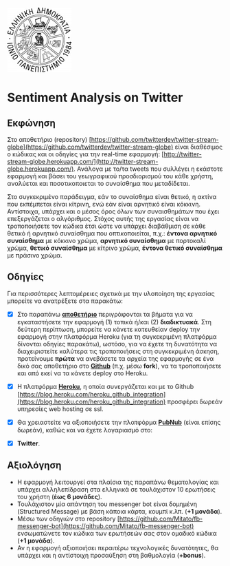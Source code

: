 ![Ιόνιο Πανεπιστήμιο](../logo-ionio-black-150x150.jpg)

# Sentiment Analysis on Twitter


## Εκφώνηση
Στο αποθετήριο (repository) [https://github.com/twitterdev/twitter-stream-globe](https://github.com/twitterdev/twitter-stream-globe) είναι διαθέσιμος ο κώδικας και οι οδηγίες για την real-time εφαρμογή: [http://twitter-stream-globe.herokuapp.com/](http://twitter-stream-globe.herokuapp.com/).
Ανάλογα με το/τα tweets που συλλέγει η εκάστοτε εφαρμογή και βάσει του γεωγραφικού προσδιορισμού του κάθε χρήστη, αναλύεται και ποσοτικοποιεται το συναίσθημα που μεταδίδεται.

Στο συγκεκριμένο παράδειγμα, εάν το συναίσθημα είναι θετικό, η ακτίνα που εκπέμπεται είναι κίτρινη, ενώ εάν είναι αρνητικό είναι κόκκινη. Αντίστοιχα, υπάρχει και ο  μέσος όρος όλων των συναισθημάτων που έχει επεξεργάζεται ο αλγόριθμος.
Στόχος αυτής της εργασίας είναι να τροποποιήσετε τον κώδικα έτσι ώστε να υπάρχει διαβάθμιση σε κάθε θετικό ή αρνητικό συναίσθημα που οπτικοποιείται, π.χ.: **έντονα αρνητικό συναίσθημα** με κόκκινο χρώμα, **αρνητικό συναίσθημα** με πορτοκαλί χρώμα, **θετικό συναίσθημα** με κίτρινο χρώμα, **έντονα θετικό συναίσθημα** με πράσινο χρώμα.


## Οδηγίες
Για περισσότερες λεπτομέρειες σχετικά με την υλοποίηση της εργασίας μπορείτε να ανατρέξετε στα παρακάτω:
- [x] Στο παραπάνω **[αποθετήριο](https://github.com/twitterdev/twitter-stream-globe)** 	περιγράφονται τα βήματα για να εγκαταστήσετε την εφαρμογή (1) τοπικά ή/και (2) **διαδικτυακά**. Στη δεύτερη περίπτωση, μπορείτε να κάνετε κατευθείαν deploy την εφαρμογή στην πλατφόρμα Heroku (για τη συγκεκριμένη πλατφόρμα δίνονται οδηγίες παρακάτω), ωστόσο, για να έχετε τη δυνατότητα να διαχειριστείτε καλύτερα τις τροποποιήσεις στη συγκεκριμένη άσκηση, προτείνουμε **πρώτα** να ανεβάσετε τα αρχεία της εφαρμογής σε ένα δικό σας αποθετήριο στο **[Github](https://github.com/)** (π.χ. μέσω **fork**),  να τα τροποποιήσετε και από εκεί να τα κάνετε deploy στο Heroku.
- [x] Η πλατφόρμα **[Heroku](https://www.heroku.com/)**, η οποία συνεργάζεται και με το Github 	[https://blog.heroku.com/heroku_github_integration](https://blog.heroku.com/heroku_github_integration) προσφέρει δωρεάν υπηρεσίες web hosting σε ssl.
- [x] Θα χρειαστείτε να αξιοποιήσετε την πλατφόρμα **[PubNub](https://admin.pubnub.com/#/login)** (είναι επίσης δωρεάν), καθώς και να έχετε λογαριασμό στο:
- [x] **Twitter**.


## Αξιολόγηση
* Η εφαρμογή λειτουργεί στα πλαίσια της παραπάνω θεματολογίας και υπάρχει αλληλεπίδραση στα ελληνικά σε τουλάχιστον 10 ερωτήσεις του χρήστη (**έως 6 μονάδες**).
* Τουλάχιστον μία απάντηση του  messenger bot είναι δομημένη (Structured Message) με βάση κάποια κάρτα, κουμπί κ.λπ. (**+1 μονάδα**).
* Μέσω των οδηγιών στο repository [https://github.com/Mitato/fb-messenger-bot](https://github.com/Mitato/fb-messenger-bot) ενσωματώνετε τον κώδικα των ερωτήσεών σας στον ομαδικό κώδικα (**+1 μονάδα**).
* Αν η εφαρμογή αξιοποιήσει περαιτέρω τεχνολογικές δυνατότητες, θα υπάρχει και η αντίστοιχη προσαύξηση στη βαθμολογία (**+bonus**).
